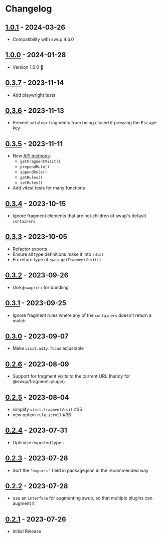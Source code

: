 # Changelog

## [1.0.1] - 2024-03-26

- Compatibility with swup 4.6.0

## [1.0.0] - 2024-01-28

- Version 1.0.0 🍾

## [0.3.7] - 2023-11-14

- Add playwright tests

## [0.3.6] - 2023-11-13

- Prevent `<dialog>` fragments from being closed if pressing the <kbd>Escape</kbd> key

## [0.3.5] - 2023-11-11

- New [API methods](https://github.com/swup/fragment-plugin#api-methods):
  - `getFragmentVisit()`
  - `prependRule()`
  - `appendRule()`
  - `getRules()`
  - `setRules()`
- Add vitest tests for many functions

## [0.3.4] - 2023-10-15

- Ignore fragment elements that are not children of swup's default `containers`

## [0.3.3] - 2023-10-05

- Refactor exports
- Ensure all type definitions make it into `/dist`
- Fix return type of `swup.getFragmentVisit()`

## [0.3.2] - 2023-09-26

- Use `@swup/cli` for bundling

## [0.3.1] - 2023-09-25

- Ignore fragment rules where any of the `containers` doesn't return a match

## [0.3.0] - 2023-09-07

- Make `visit.a11y.focus` adjustable

## [0.2.6] - 2023-08-09

- Support for fragment visits to the current URL (handy for @swup/fragment-plugin)

## [0.2.5] - 2023-08-04

- simplify `visit.fragmentVisit` #35
- new option `rule.scroll` #36

## [0.2.4] - 2023-07-31

- Optimize exported types

## [0.2.3] - 2023-07-28

- Sort the `"exports"` field in package.json in the recommended way

## [0.2.2] - 2023-07-28

- use an `interface` for augmenting swup, so that multiple plugins can augment it

## [0.2.1] - 2023-07-26

- Initial Release

[1.0.1]: https://github.com/swup/fragment-plugin/releases/tag/1.0.1
[1.0.0]: https://github.com/swup/fragment-plugin/releases/tag/1.0.0
[0.3.7]: https://github.com/swup/fragment-plugin/releases/tag/0.3.7
[0.3.6]: https://github.com/swup/fragment-plugin/releases/tag/0.3.6
[0.3.5]: https://github.com/swup/fragment-plugin/releases/tag/0.3.5
[0.3.4]: https://github.com/swup/fragment-plugin/releases/tag/0.3.4
[0.3.3]: https://github.com/swup/fragment-plugin/releases/tag/0.3.3
[0.3.2]: https://github.com/swup/fragment-plugin/releases/tag/0.3.2
[0.3.1]: https://github.com/swup/fragment-plugin/releases/tag/0.3.1
[0.3.0]: https://github.com/swup/fragment-plugin/releases/tag/0.3.0
[0.2.6]: https://github.com/swup/fragment-plugin/releases/tag/0.2.6
[0.2.5]: https://github.com/swup/fragment-plugin/releases/tag/0.2.5
[0.2.4]: https://github.com/swup/fragment-plugin/releases/tag/0.2.4
[0.2.3]: https://github.com/swup/fragment-plugin/releases/tag/0.2.3
[0.2.2]: https://github.com/swup/fragment-plugin/releases/tag/0.2.2
[0.2.1]: https://github.com/swup/fragment-plugin/releases/tag/0.2.1
